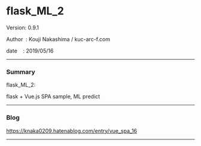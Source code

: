 # flask_ML_2

 Version: 0.9.1

 Author  : Kouji Nakashima / kuc-arc-f.com

 date    : 2019/05/16

***
### Summary

flask_ML_2:

flask + Vue.js SPA sample, ML predict

***
### Blog

https://knaka0209.hatenablog.com/entry/vue_spa_16

***

